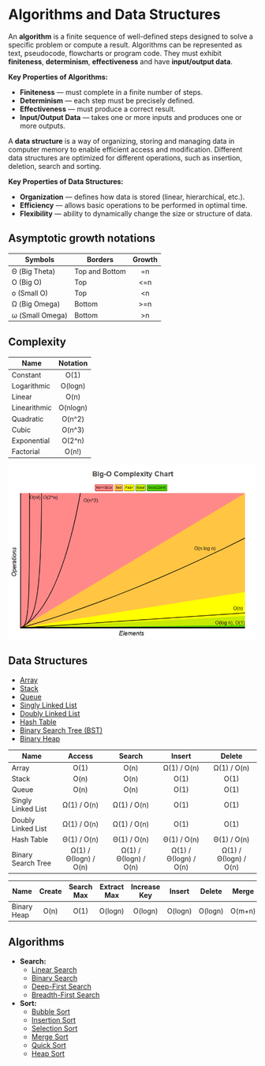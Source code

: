 # Algorithms and Data Structures

An **algorithm** is a finite sequence of well-defined steps designed to solve a specific problem or compute a result. Algorithms can be represented as text, pseudocode, flowcharts or program code. They must exhibit **finiteness**, **determinism**, **effectiveness** and have **input/output data**.

**Key Properties of Algorithms:**

- **Finiteness** — must complete in a finite number of steps.
- **Determinism** — each step must be precisely defined.
- **Effectiveness** — must produce a correct result.
- **Input/Output Data** — takes one or more inputs and produces one or more outputs.

A **data structure** is a way of organizing, storing and managing data in computer memory to enable efficient access and modification. Different data structures are optimized for different operations, such as insertion, deletion, search and sorting.

**Key Properties of Data Structures:**

- **Organization** — defines how data is stored (linear, hierarchical, etc.).
- **Efficiency** — allows basic operations to be performed in optimal time.
- **Flexibility** — ability to dynamically change the size or structure of data.

## Asymptotic growth notations

| Symbols         | Borders        | Growth |
| --------------- | -------------- | :----: |
| Θ (Big Theta)   | Top and Bottom |   =n   |
| O (Big O)       | Top            |  <=n   |
| o (Small O)     | Top            |   <n   |
| Ω (Big Omega)   | Bottom         |  >=n   |
| ω (Small Omega) | Bottom         |   >n   |

## Complexity

| Name         | Notation |
| ------------ | :------: |
| Constant     |   O(1)   |
| Logarithmic  | O(logn)  |
| Linear       |   O(n)   |
| Linearithmic | O(nlogn) |
| Quadratic    |  O(n^2)  |
| Cubic        |  O(n^3)  |
| Exponential  |  O(2^n)  |
| Factorial    |  O(n!)   |

![Complexity Chart](complexity.png)

## Data Structures

- [Array](structures/array.md)
- [Stack](structures/stack.md)
- [Queue](structures/queue.md)
- [Singly Linked List](structures/signlyLinkedList.md)
- [Doubly Linked List](structures/doublyLinkedList.md)
- [Hash Table](structures/hashTable.md)
- [Binary Search Tree (BST)](structures/binarySearchTree.md)
- [Binary Heap](structures/binaryHeap.md)

| Name               |        Access         |        Search         |        Insert         |        Delete         |
| ------------------ | :-------------------: | :-------------------: | :-------------------: | :-------------------: |
| Array              |         O(1)          |         O(n)          |      Ω(1) / O(n)      |      Ω(1) / O(n)      |
| Stack              |         O(n)          |         O(n)          |         O(1)          |         O(1)          |
| Queue              |         O(n)          |         O(n)          |         O(1)          |         O(1)          |
| Singly Linked List |      Ω(1) / O(n)      |      Ω(1) / O(n)      |         O(1)          |         O(1)          |
| Doubly Linked List |      Ω(1) / O(n)      |      Ω(1) / O(n)      |         O(1)          |         O(1)          |
| Hash Table         |      Θ(1) / O(n)      |      Θ(1) / O(n)      |      Θ(1) / O(n)      |      Θ(1) / O(n)      |
| Binary Search Tree | Ω(1) / Θ(logn) / O(n) | Ω(1) / Θ(logn) / O(n) | Ω(1) / Θ(logn) / O(n) | Ω(1) / Θ(logn) / O(n) |

| Name        | Create | Search Max | Extract Max | Increase Key | Insert  | Delete  | Merge  |
| ----------- | :----: | :--------: | :---------: | :----------: | :-----: | :-----: | :----: |
| Binary Heap |  O(n)  |    O(1)    |   O(logn)   |   O(logn)    | O(logn) | O(logn) | O(m+n) |

## Algorithms

- **Search:**
  - [Linear Search](algorithms/linearSearch.md)
  - [Binary Search](algorithms/binarySearch.md)
  - [Deep-First Search](algorithms/deepFirstSearch.md)
  - [Breadth-First Search](algorithms/breadthFirstSearch.md)
- **Sort:**
  - [Bubble Sort](algorithms/bubbleSort.md)
  - [Insertion Sort](algorithms/insertionSort.md)
  - [Selection Sort](algorithms/selectionSort.md)
  - [Merge Sort](algorithms/mergeSort.md)
  - [Quick Sort](algorithms/quickSort.md)
  - [Heap Sort](algorithms/heapSort.md)
